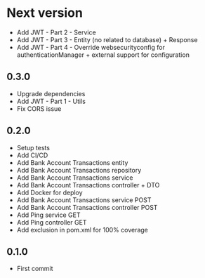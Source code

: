 # Next version
+ Add JWT - Part 2 - Service
+ Add JWT - Part 3 - Entity (no related to database) + Response
+ Add JWT - Part 4 - Override websecurityconfig for authenticationManager + external support for configuration

## 0.3.0
+ Upgrade dependencies
+ Add JWT - Part 1 - Utils
+ Fix CORS issue

## 0.2.0
+ Setup tests
+ Add CI/CD
+ Add Bank Account Transactions entity
+ Add Bank Account Transactions repository
+ Add Bank Account Transactions service
+ Add Bank Account Transactions controller + DTO
+ Add Docker for deploy
+ Add Bank Account Transactions service POST
+ Add Bank Account Transactions controller POST
+ Add Ping service GET
+ Add Ping controller GET
+ Add exclusion in pom.xml for 100% coverage

## 0.1.0
+ First commit